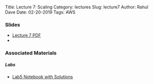 Title: Lecture 7: Scaling
Category: lectures
Slug: lecture7
Author: Rahul Dave
Date: 02-20-2019
Tags: AWS



### Slides

- [Lecture 7 PDF]({attach}presentation/cs109b_lecture7.pdf)
-

### Associated Materials

 
##### Labs
- [Lab5 Notebook with Solutions]({filename}../../labs/lab5/cs109b-lab5-cnn_solutions.ipynb)



